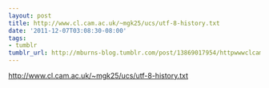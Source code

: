 ```yaml
---
layout: post
title: http://www.cl.cam.ac.uk/~mgk25/ucs/utf-8-history.txt
date: '2011-12-07T03:08:30-08:00'
tags:
- tumblr
tumblr_url: http://mburns-blog.tumblr.com/post/13869017954/httpwwwclcamacuk-mgk25ucsutf-8-historytx
---
```

<a href="http://www.cl.cam.ac.uk/~mgk25/ucs/utf-8-history.txt">http://www.cl.cam.ac.uk/~mgk25/ucs/utf-8-history.txt</a>

